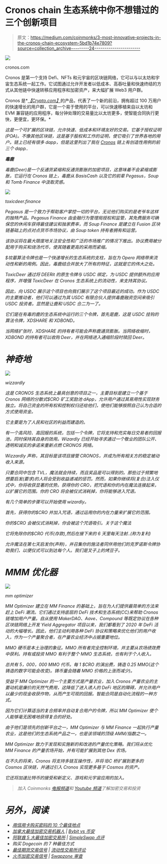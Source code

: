 # Cronos chain 生态系统中你不想错过的三个创新项目

> 原文：<https://medium.com/coinmonks/3-most-innovative-projects-in-the-cronos-chain-ecosystem-5bd1b74e7809?source=collection_archive---------24----------------------->

![](img/5d840061a5f3f81d2169499a44656dd2.png)

cronos.com

Cronos 是第一个支持 Defi、NFTs 和元宇宙的区块链网络，它可以与以太坊和宇宙生态系统一起工作。它试图通过允许开发者以低成本、高吞吐量和快速终结的方式从其他链中快速转移应用程序和加密资产，来大幅扩展 Web3 用户群。

Cronos 是*[*【Crypto.com】*](http://crypto.com)的产品，代表了一个新的前沿，拥有超过 100 万用户的快速增长的用户群，它是一个易于使用的平台，可以快速移植来自以太坊和 EVM 兼容链的应用程序，每分钟处理的交易量比以太坊更多，使智能合同执行更快，更便宜，更环保。*

*这是一个可扩展的区块链，允许快速、低成本和环境友好的交易。它基于授权证明(POA)。不像其他区块链，这是基于股权和工作的证明，使它吸引了世界各地的用户。链上已经有很多 dapp，但是这里列出了我在 [Cronos](https://medium.com/u/87e5c846c09c?source=post_page-----5bd1b74e7809--------------------------------) 链上有创造性用例的前三个 dapp..*

***毒鹿***

*毒鹿(Deer)是一个反通货紧缩和反通货膨胀的加密项目，这意味着不会紧缩或膨胀，它运行在 Cronos 链上，毒鹿从 BasisCash 以及它的前辈 Pegasus，Soup 和 Tomb Finance 中汲取灵感。*

*![](img/fd1200ed5725424ee32aac93e99edf5c.png)*

*toxicdeer.finance*

*Pegasus 是一个致力于帮助客户掌控一切的平台，无论他们购买的是老爷车这样的独特产品。Pegasus Finance 由金融行为管理局授权和监管，其免费服务可确保您的休闲车获得最佳建议和独家费率，而 Soup Finance 是建立在 Fusion 区块链基础上的点对点货币市场协议，由 Soup token 持有者拥有和运营。*

*该协议将在最大限度地关注安全性和广泛的市场推广的情况下推出。协议费用被分配用于购买和烧汤代币，使其随着更高的采用而紧缩。*

*$坟墓算法令牌也是一个快速增长的生态系统的支柱，旨在为 Opera 网络带来流动性和新的用例。因此，毒鹿结合并放大了所有的特征，这就是它的伟大之处。*

*ToxicDeer 通过将 DEERit 的原生令牌与 USDC 绑定，为 USDC 提供额外的应用程序，并增强 ToxicDeer 在 Cronos 生态系统上的流动性，来支持其协议。*

*因此，向 USDC 展示这个项目也向我们展示了这个项目最近的成功。作为 USDC 的主要推动者，他们可以通过为其 USDC 有限合伙人提供毒鹿融资空间来吸引 USDC 投资者。显然是让鹿和 USDC 合二为一了。*

*它们是在有毒的鹿的生态系统中运行的三个令牌，首先是鹿，这是 USDC 挂钩的算法令牌，XDSHARE 和 XDBOND。*

*当网络扩张时，XDSHARE 的持有者可能会声称鹿通货膨胀。当网络收缩时，XDBOND 的持有者可以收购 Deer，并在网络进入通缩阶段时赎回 Deer。*

# *神奇地*

*![](img/16990bf13b93e76dc04015fc06bc8be0.png)*

*wizzardly*

*这是 CRONOS 生态系统上最具创意的项目之一，主要目标是建立一个基于 Cronos 网络的分散式$CRO 矿工奖励池 dApp，允许用户通过其易用性实现财务独立。将自己资金的所有权和控制权归还给他们，使他们能够按照自己认为合适的方式使用资金。*

*它主要是为了人民和社区的利益而建造的。*

*有一个高风险、高回报的系统，包括一个令牌，它将支持和充实每日交易者的回报池，同时保持其自身的效用。Wizardly 已经开始寻求通过一个敬业的团队公开、透明和诚实的承诺来重新点燃 CRONOS 网络。*

*Wizzardly 声称，其目标是该项目接管 CRONOS，并成为所有相关方的稳定被动收入来源。*

*只要合同中包含 TVL，魔法就会持续，而且奖品是可以得到的。那些过于频繁地想要启发(要求)的人将会受到收益递减的惩罚。然而，如果你继续将(复合)注入仪式中，你将收获显著的优势。获得你的 CRO，把咒语和你的内在魔法连接起来，以扩展它的范围。你的 CRO 将会被仪式消耗掉，你将能够进入咒语。*

*有几个简单的步骤可以开始使用 wizardly。*

*首先，获得你的$CRO 并加入咒语，通过运用你的内在力量来扩展它的范围。*

*你的$CRO 会被仪式消耗掉，你会被这个咒语吸引。关于这个魔法*

*它将免除你的$CRO 代币(存款),然后在接下来的 6 天里每天注射..(称为复利)*

*允许魔法在第七天启发你(声称)，并召集你的施法者同伴用他们的克罗诺斯令牌协助我们，以便仪式可以到达每个人。我们是叉子上的烤豆子。*

# *MMM 优化器*

*![](img/b55d6977e60643cc56512554438d3a17.png)*

*mm optimizer*

*MM Optimizer 建立在 MM Finance 的基础上，旨在为人们提供最简单的方法来赶上 DeFi 潮流。它们通过支持底层的 DeFi 技术和生态系统(CC)来帮助 Cronos 链增加用户产量。自从使用 MakerDAO、Aave、Compound 等既定协议在各种区块链网络上开发 Yield Aggregator 项目以来，我们都看到了 2020 年 DeFi 活动的大幅增长。因此，他们主动利用各种 DeFi 协议和策略来优化他们的用户收入，作为一个产量聚合者，在产量农业经济中占据重要地位。*

*MMO 硬币是本土治理的象征。MMO 所有者完全控制环境，并主要从农场绩效费中获利。持有或投资 MMO 有利于整个 MMO 生态系统，也有利于个人收入。*

*总共有 5，000，000 MMO 代币。每 1 $CRO 的演出费，铸造 0.25 MMO(这个铸造的数字可能会改变)。铸币量会随着 MMO 价格的上涨而减少)。*

*受益于 MM Optimizer 的一个主要方式是产量农业，加入 Cronos 产量农业的主要动机是廉价的天然气费用，这降低了进入诱人的 DeFi 地区的障碍，并允许用户以最少的现金收获作物，从而产生可观的回报。智能合同是自动化流程的一种方式。*

*因为它们计算适当的复合频率并自动复合用户的令牌，所以 MM Optimizer 使个人能够毫无困难地获得复合的好处。*

*由于他们是领先的创新平台之一，MM Optimizer 与 MM Finance 一起执行产量农业，这是他们的生态系统产品之一，也是该领域的顶级 AMM/指数之一。*

*MM Optimizer 致力于发现和实施新的和改进的产量优化策略。我们将从优化 MM Finance 的产量农场开始，并有可能扩展到其他 Dex 农场。*

*在不久的将来，Cronos 将支持多链互操作性，并将 IBC 桥扩展到更多的 Cosmos 区块链，并通过引入 Cronos 实现更多基于 Cosmos 的资产。*

*它还将加速比特币的接受和新定义、游戏和元宇宙应用的加入。*

> *加入 Coinmonks [电报频道](https://t.me/coincodecap)和 [Youtube 频道](https://www.youtube.com/c/coinmonks/videos)了解加密交易和投资*

# *另外，阅读*

*   *[用信用卡购买密码的 10 个最佳地点](https://coincodecap.com/buy-crypto-with-credit-card)*
*   *[加拿大最佳加密交易机器人](https://coincodecap.com/5-best-crypto-trading-bots-in-canada) | [Bybit vs 币安](https://coincodecap.com/bybit-binance-moonxbt)*
*   *[阿联酋 5 大最佳加密交易所](https://coincodecap.com/best-crypto-exchanges-in-uae) | [SimpleSwap 点评](https://coincodecap.com/simpleswap-review)*
*   *购买 Dogecoin 的 7 种最佳方式*
*   *[最佳期货交易信号](https://coincodecap.com/futures-trading-signals) | [流动性交易所评论](https://coincodecap.com/liquid-exchange-review)*
*   *[火币加密交易信号](https://coincodecap.com/huobi-crypto-trading-signals) | [Swapzone 审查](/coinmonks/swapzone-review-crypto-exchange-data-aggregator-e0ad78e55ed7)*